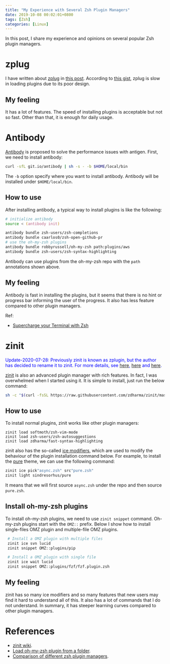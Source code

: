 ```yaml
---
title: "My Experience with Several Zsh Plugin Managers"
date: 2019-10-08 00:02:01+0800
tags: [Zsh]
categories: [Linux]
---
```


In this post, I share my experience and opinions on several popular Zsh plugin
managers.

<!--more-->

# zplug

I have written about [zplug](https://github.com/zplug/zplug) in [this post](https://jdhao.github.io/2019/02/19/zsh_advanced_configuration/#plugin-management-with-zplug).
According to [this gist](https://gist.github.com/laggardkernel/4a4c4986ccdcaf47b91e8227f9868ded),
zplug is slow in loading plugins due to its poor design.

## My feeling

It has a lot of features. The speed of installing plugins is acceptable but not
so fast. Other than that, it is enough for daily usage.

# Antibody

[Antibody](https://github.com/getantibody/antibody) is proposed to solve the
performance issues with antigen. First, we need to install antibody:

```bash
curl -sfL git.io/antibody | sh -s - -b $HOME/local/bin
```

The `-b` option specify where you want to install antibody. Antibody will be
installed under `$HOME/local/bin`.

## How to use

After installing antibody, a typical way to install plugins is like the
following:

```zsh
# initialize antibody
source < (antibody init)

antibody bundle zsh-users/zsh-completions
antibody bundle caarlos0/zsh-open-github-pr
# use the oh-my-zsh plugins
antibody bundle robbyrussell/oh-my-zsh path:plugins/aws
antibody bundle zsh-users/zsh-syntax-highlighting
```

Antibody can use plugins from the oh-my-zsh repo with the `path` annotations
shown above.

## My feeling

Antibody is fast in installing the plugins, but it seems that there is no hint
or progress bar informing the user of the progress. It also has less feature
compared to other plugin managers.

Ref:

+ [Supercharge your Terminal with Zsh](https://callstack.com/blog/supercharge-your-terminal-with-zsh/)

# zinit

<font color="blue">Update-2020-07-28: Previously zinit is known as zplugin, but the author has
decided to rename it to zinit. For more details, see
[here](https://github.com/zdharma/zinit/issues/235), [here](https://github.com/zdharma/zinit/issues/290) and [here](https://www.reddit.com/r/zsh/comments/dgw2ss/newname_poll_for_the_zplugin_project/).
</font>

[zinit](https://github.com/zdharma/zinit) is also an advanced plugin manager
with rich features. In fact, I was overwhelmed when I started using it. It is
simple to install, just run the below command:

```zsh
sh -c "$(curl -fsSL https://raw.githubusercontent.com/zdharma/zinit/master/doc/install.sh)"
```

## How to use

To install normal plugins, zinit works like other plugin managers:

```
zinit load softmoth/zsh-vim-mode
zinit load zsh-users/zsh-autosuggestions
zinit load zdharma/fast-syntax-highlighting
```

zinit also has the so-called [ice modifiers](https://github.com/zdharma/zinit#ice-modifiers),
which are used to modify the behaviour of the plugin installation command
below. For example, to install the [pure](https://github.com/sindresorhus/pure)
theme, we can use the following command:

```zsh
zinit ice pick"async.zsh" src"pure.zsh"
zinit light sindresorhus/pure
```

It means that we will first source `async.zsh` under the repo and then source
`pure.zsh`.

## Install oh-my-zsh plugins

To install oh-my-zsh plugins, we need to use `zinit snippet` command.
Oh-my-zsh plugins start with the `OMZ::` prefix.  Below I show how to install
single-files OMZ plugin and multiple-file OMZ plugins.

```zsh
 # Install a OMZ plugin with multiple files
 zinit ice svn lucid
 zinit snippet OMZ::plugins/pip

 # Install a OMZ plugin with single file
 zinit ice wait lucid
 zinit snippet OMZ::plugins/fzf/fzf.plugin.zsh
```

## My feeling

zinit has so many ice modifiers and so many features that new users may find it
hard to understand all of this. It also has a lot of commands that I do not
understand. In summary, it has steeper learning curves compared to other plugin
managers.

# References

- [zinit wiki](http://zdharma.org/zinit/wiki/INTRODUCTION/).
- [Load oh-my-zsh plugin from a folder](https://www.reddit.com/r/zplugin/comments/ahpddw/how_to_load_an_ohmyzsh_plugin_from_a_folder/).
- [Comparison of different zsh plugin managers](https://gist.github.com/laggardkernel/4a4c4986ccdcaf47b91e8227f9868ded).
